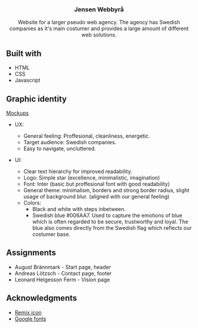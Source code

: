 <h3 align="center">Jensen Webbyrå</h3>
<p align="center">Website for a larger pseudo web agency. The agency has Swedish companies as it's main costumer and provides a large amount of different web solutions.</p>


## Built with

-   HTML
-   CSS
-   Javascript

## Graphic identity

[Mockups](https://github.com/aggeB8/jensen-webbyra/tree/main/mockups)

-   UX:

    -   General feeling: Proffesional, cleanliness, energetic.
    -   Target audience: Swedish companies.
    -   Easy to navigate, uncluttered.

-   UI:
    -   Clear text hierarchy for improved readability.
    -   Logo: Simple star (excellence, minimalistic, imagination)
    -   Font: Inter (basic but proffesional font with good readability)
    -   General theme: minimalism, borders and strong border radius, slight usage of background blur. (aligned with our general feeling)
    -   Colors:
        -   Black and white with steps inbetween.
        -   Swedish blue #006AA7. Used to capture the emotions of blue which is often regarded to be secure, trustworthy and loyal. The blue also comes directly from the Swedish flag which reflects our costumer base.

## Assignments

-   August Brännmark - Start page, header
-   Andreas Lötzsch - Contact page, footer
-   Leonard Helgesson Ferm - Vision page

## Acknowledgments

-   [Remix icon](https://remixicon.com)
-   [Google fonts](https://fonts.google.com/)
